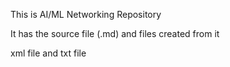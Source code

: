 This is AI/ML Networking Repository

It has the source file (.md) and files created from it

xml file and txt file

